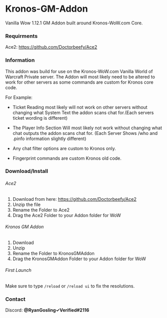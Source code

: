 # Kronos-GM-Addon
Vanilla Wow 1.12.1 GM Addon built around Kronos-WoW.com Core.

### Requirments
Ace2: https://github.com/Doctorbeefy/Ace2

### Information
This addon was build for use on the Kronos-WoW.com Vanilla World of Warcraft Private server. 
The Addon will most likely need to be altered to work for other servers as some commands are custom for Kronos core code.

For Example:

* Ticket Reading most likely will not work on other servers without changing what System Text the addon scans chat for.(Each servers ticket wording is different)

* The Player Info Section Will most likely not work without changing what chat outputs the addon scans chat for. (Each Server Shows /who and .pinfo information slightly different)

* Any chat filter options are custom to Kronos only.

* Fingerprint commands are custom Kronos old code.

### Download/Install

###### Ace2
1. Download from here: https://github.com/Doctorbeefy/Ace2
2. Unzip the file
3. Rename the Folder to Ace2
4. Drag the Ace2 Folder to your Addon folder for WoW

###### Kronos GM Addon
1. Download
2. Unzip
3. Rename the Folder to KronosGMAddon
4. Drag the KronosGMAddon Folder to your Addon folder for WoW

###### First Launch
Make sure to type `/reload` or `/reload ui` to fix the resolutions.

### Contact
Discord: **@RyanGosling✓Verified#2116**
